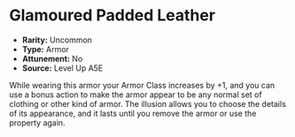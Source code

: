 
# Glamoured Padded Leather

* **Rarity:** Uncommon
* **Type:** Armor
* **Attunement:** No
* **Source:** Level Up A5E


While wearing this armor your Armor Class increases by +1, and you can use a bonus action to make the armor appear to be any normal set of clothing or other kind of armor. The illusion allows you to choose the details of its appearance, and it lasts until you remove the armor or use the property again.
